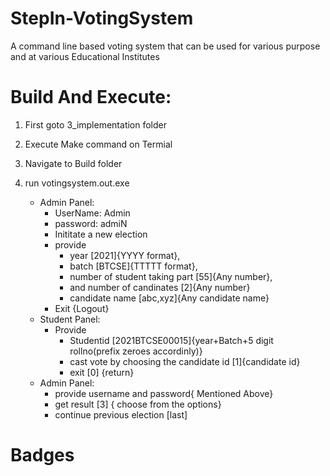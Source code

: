 # StepIn-VotingSystem
A command line based voting system that can be used for various purpose and at various Educational Institutes<br/>
# Build And Execute:
1. First goto 3_implementation folder
2. Execute Make command on Termial
3. Navigate to Build folder
4. run votingsystem.out.exe
   
   - Admin Panel:
     - UserName: Admin
     - password: admiN
     - Inititate a new election
     - provide 
       - year [2021]{YYYY format}, 
       - batch [BTCSE]{TTTTT format}, 
       - number of student taking part [55]{Any number}, 
       - and number of candinates [2]{Any number}
       - candidate name [abc,xyz]{Any candidate name}
     - Exit {Logout}
   - Student Panel:
     - Provide
       - Studentid [2021BTCSE00015]{year+Batch+5 digit rollno(prefix zeroes accordinly)}
       - cast vote by choosing the candidate id [1]{candidate id}
       - exit [0] {return}
   - Admin Panel:
     - provide username and password{ Mentioned Above}
     - get result [3] { choose from the options}
     - continue previous election [last]
  

# Badges